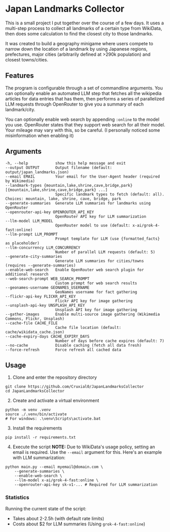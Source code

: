 # Japan Landmarks Collector
This is a small project I put together over the course of a few days. It uses a multi-step process to collect all landmarks of a certain type from WikiData, then does some calculation to find the closest city to those landmarks.

It was created to build a geography minigame where users compete to narrow down the location of a landmark by using Japanese regions, prefectures, major cities (arbitrarily defined at >290k population) and closest towns/cities.

## Features
The program is configurable through a set of commandline arguments. You can optionally enable an automated LLM step that fetches all the wikipedia articles for data entries that has them, then performs a series of parallelized LLM requests through OpenRouter to give you a summary of each landmark/city. 

You can optionally enable web search by appending `:online` to the model you use. OpenRouter states that they support web search for all their model. Your mileage may vary with this, so be careful. (I personally noticed some misinformation when enabling it)

## Arguments
```
-h, --help            show this help message and exit
--output OUTPUT       Output filename (default: output/japan_landmarks.json)
--email EMAIL         Your email for the User-Agent header (required by Wikimedia)
--landmark-types {mountain,lake,shrine,cave,bridge,park} [{mountain,lake,shrine,cave,bridge,park} ...]
                      Specific landmark types to fetch (default: all). Choices: mountain, lake, shrine, cave, bridge, park
--generate-summaries  Generate LLM summaries for landmarks using OpenRouter
--openrouter-api-key OPENROUTER_API_KEY
                      OpenRouter API key for LLM summarization
--llm-model LLM_MODEL
                      OpenRouter model to use (default: x-ai/grok-4-fast:online)
--llm-prompt LLM_PROMPT
                      Prompt template for LLM (use {formatted_facts} as placeholder)
--llm-concurrency LLM_CONCURRENCY
                      Number of parallel LLM requests (default: 5)
--generate-city-summaries
                      Generate LLM summaries for cities/towns (requires --generate-summaries)
--enable-web-search   Enable OpenRouter web search plugin for additional research
--web-search-prompt WEB_SEARCH_PROMPT
                      Custom prompt for web search results
--geonames-username GEONAMES_USERNAME
                      GeoNames username for fact gathering
--flickr-api-key FLICKR_API_KEY
                      Flickr API key for image gathering
--unsplash-api-key UNSPLASH_API_KEY
                      Unsplash API key for image gathering
--gather-images       Enable multi-source image gathering (Wikimedia Commons, Flickr, Unsplash)
--cache-file CACHE_FILE
                      Cache file location (default: cache/wikidata_cache.json)
--cache-expiry-days CACHE_EXPIRY_DAYS
                      Number of days before cache expires (default: 7)
--no-cache            Disable caching (fetch all data fresh)
--force-refresh       Force refresh all cached data
```

## Usage
1. Clone and enter the repository directory
```
git clone https://github.com/Cruxial0/JapanLandmarksCollector
cd JapanLandmarksCollector
```

2. Create and activate a virtual environment
```
python -m venv .venv
source ./.venv/bin/activate
# For windows: .\venv\Scripts\activate.bat
```

3. Install the requirements
```
pip install -r requirements.txt
```

4. Execute the script
**NOTE:** Due to WikiData's usage policy, setting an email is required. Use the `--email` argument for this.
Here's an example with LLM summarization:
```
python main.py --email myemail@domain.com \
    --generate-summaries \
    --enable-web-search \
    --llm-model x-ai/grok-4-fast:online \
    --openrouter-api-key sk-v1-... # Required for LLM summarization
```

### Statistics
Running the current state of the script:
- Takes about 2-2.5h (with default rate limits)
- Costs about $2 for LLM summaries (Using `grok-4-fast:online`)